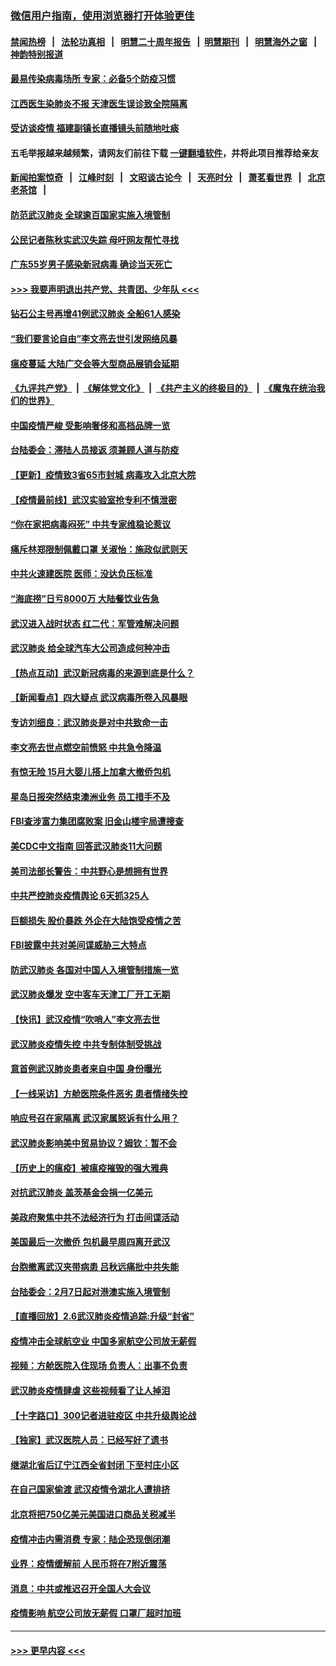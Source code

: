 ### [微信用户指南，使用浏览器打开体验更佳](https://github.com/gfw-breaker/banned-news1/blob/master/indexes/wechat-guide.md?t=0)
#### [禁闻热榜](热点新闻.md?t=0)  &nbsp;&nbsp;|&nbsp;&nbsp; [法轮功真相](https://github.com/gfw-breaker/truth/blob/master/README.md?t=0) &nbsp;&nbsp;|&nbsp;&nbsp; [明慧二十周年报告](https://github.com/gfw-breaker/mh-reports/blob/master/README.md?t=0) &nbsp;&nbsp;|&nbsp;&nbsp;[明慧期刊](https://github.com/gfw-breaker/mh-qikan) &nbsp;&nbsp;|&nbsp;&nbsp; [明慧海外之窗](https://github.com/gfw-breaker/mh-news/blob/master/README.md?t=0) &nbsp;&nbsp;|&nbsp;&nbsp; [神韵特别报道](https://github.com/gfw-breaker/mh-news/blob/master/shenyun.md?t=0)
#### [最易传染病毒场所 专家：必备5个防疫习惯](../pages/nsc413/n11849662.md?t=02071502) 
#### [江西医生染肺炎不报 天津医生误诊致全院隔离](../pages/nsc413/n11850609.md?t=02071502) 
#### [受访谈疫情 福建副镇长直播镜头前随地吐痰](../pages/nsc413/n11850758.md?t=02071502) 
#### 五毛举报越来越频繁，请网友们前往下载 [一键翻墙软件](https://github.com/gfw-breaker/ssr-accounts)，并将此项目推荐给亲友
#### [新闻拍案惊奇](https://github.com/gfw-breaker/banned-news1/blob/master/pages/link4.md) &nbsp;&nbsp;|&nbsp;&nbsp; [江峰时刻](https://github.com/gfw-breaker/banned-news1/blob/master/pages/link4.md) &nbsp;&nbsp;|&nbsp;&nbsp; [文昭谈古论今](https://github.com/gfw-breaker/banned-news1/blob/master/pages/link4.md) &nbsp;&nbsp;|&nbsp;&nbsp; [天亮时分](https://github.com/gfw-breaker/banned-news1/blob/master/pages/link4.md) &nbsp;&nbsp;|&nbsp;&nbsp; [萧茗看世界](https://github.com/gfw-breaker/banned-news1/blob/master/pages/link4.md) &nbsp;&nbsp;|&nbsp;&nbsp; [北京老茶馆](https://github.com/gfw-breaker/banned-news1/blob/master/pages/link4.md) &nbsp;&nbsp;|&nbsp;&nbsp; 
#### [防范武汉肺炎 全球逾百国家实施入境管制](../pages/nsc413/n11850557.md?t=02071502) 
#### [公民记者陈秋实武汉失踪 母吁网友帮忙寻找](../pages/nsc413/n11850638.md?t=02071502) 
#### [广东55岁男子感染新冠病毒 确诊当天死亡](../pages/nsc413/n11850590.md?t=02071502) 
#### [>>> 我要声明退出共产党、共青团、少年队 <<<](https://github.com/begood0513/goodnews/blob/master/quit/letter.md) 
#### [钻石公主号再增41例武汉肺炎 全船61人感染](../pages/nsc413/n11850401.md?t=02071502) 
#### [“我们要言论自由”李文亮去世引发网络风暴](../pages/nsc413/n11850484.md?t=02071502) 
#### [瘟疫蔓延 大陆广交会等大型商品展销会延期](../pages/nsc413/n11850521.md?t=02071502) 
#### [《九评共产党》](https://github.com/begood0513/9ping.md/blob/master/README.md) &nbsp;|&nbsp; [《解体党文化》](../../../../jtdwh.md/blob/master/README.md)  &nbsp;|&nbsp; [《共产主义的终极目的》](../../../../gczydzjmd.md/blob/master/README.md) &nbsp;|&nbsp; [《魔鬼在统治我们的世界》](../../../../mgztzwmdsj.md/blob/master/README.md) 
#### [中国疫情严峻 受影响奢侈和高档品牌一览](../pages/nsc413/n11850319.md?t=02071502) 
#### [台陆委会：滞陆人员接返 须兼顾人道与防疫](../pages/nsc413/n11850414.md?t=02071502) 
#### [【更新】疫情致3省65市封城 病毒攻入北京大院](../pages/nsc413/n11801312.md?t=02071502) 
#### [【疫情最前线】武汉实验室抢专利不慎泄密](../pages/nsc413/n11850310.md?t=02071502) 
#### [“你在家把病毒闷死” 中共专家维稳论惹议](../pages/nsc413/n11850048.md?t=02071502) 
#### [痛斥林郑限制佩戴口罩 关淑怡：施政似武则天](../pages/nsc413/n11849645.md?t=02071502) 
#### [中共火速建医院 医师：没达负压标准](../pages/nsc413/n11848938.md?t=02071502) 
#### [“海底捞”日亏8000万 大陆餐饮业告急](../pages/nsc413/n11850010.md?t=02071502) 
#### [武汉进入战时状态 红二代：军管难解决问题](../pages/nsc413/n11849976.md?t=02071502) 
#### [武汉肺炎 给全球汽车大公司造成何种冲击](../pages/nsc413/n11850056.md?t=02071502) 
#### [【热点互动】武汉新冠病毒的来源到底是什么？](../pages/nsc413/n11849749.md?t=02071502) 
#### [【新闻看点】四大疑点 武汉病毒所卷入风暴眼](../pages/nsc413/n11849608.md?t=02071502) 
#### [专访刘细良：武汉肺炎是对中共致命一击](../pages/nsc413/n11849934.md?t=02071502) 
#### [李文亮去世点燃空前愤怒 中共急令降温](../pages/nsc413/n11849864.md?t=02071502) 
#### [有惊无险 15月大婴儿搭上加拿大撤侨包机](../pages/nsc413/n11849698.md?t=02071502) 
#### [星岛日报突然结束澳洲业务 员工措手不及](../pages/nsc413/n11849722.md?t=02071502) 
#### [FBI查涉富力集团腐败案 旧金山楼宇局遭搜查](../pages/nsc413/n11848419.md?t=02071502) 
#### [美CDC中文指南 回答武汉肺炎11大问题](../pages/nsc413/n11849703.md?t=02071502) 
#### [美司法部长警告：中共野心是想拥有世界](../pages/nsc413/n11849769.md?t=02071502) 
#### [中共严控肺炎疫情舆论 6天抓325人](../pages/nsc413/n11849529.md?t=02071502) 
#### [巨额损失 股价暴跌 外企在大陆饱受疫情之苦](../pages/nsc413/n11849651.md?t=02071502) 
#### [FBI披露中共对美间谍威胁三大特点](../pages/nsc413/n11849700.md?t=02071502) 
#### [防武汉肺炎 各国对中国人入境管制措施一览](../pages/nsc413/n11838726.md?t=02071502) 
#### [武汉肺炎爆发 空中客车天津工厂开工无期](../pages/nsc413/n11849634.md?t=02071502) 
#### [【快讯】武汉疫情“吹哨人”李文亮去世](../pages/nsc413/n11849459.md?t=02071502) 
#### [武汉肺炎疫情失控 中共专制体制受挑战](../pages/nsc413/n11849457.md?t=02071502) 
#### [意首例武汉肺炎患者来自中国 身份曝光](../pages/nsc413/n11849454.md?t=02071502) 
#### [【一线采访】方舱医院条件恶劣 患者情绪失控](../pages/nsc413/n11848910.md?t=02071502) 
#### [响应号召在家隔离 武汉家属怒诉有什么用？](../pages/nsc413/n11849412.md?t=02071502) 
#### [武汉肺炎影响美中贸易协议？姆钦：暂不会](../pages/nsc413/n11849497.md?t=02071502) 
#### [【历史上的瘟疫】被瘟疫摧毁的强大雅典](../pages/nsc413/n11849036.md?t=02071502) 
#### [对抗武汉肺炎 盖茨基金会捐一亿美元](../pages/nsc413/n11848953.md?t=02071502) 
#### [美政府聚焦中共不法经济行为 打击间谍活动](../pages/nsc413/n11849322.md?t=02071502) 
#### [美国最后一次撤侨 包机最早周四离开武汉](../pages/nsc413/n11849395.md?t=02071502) 
#### [台胞撤离武汉夹带病患 吕秋远痛批中共失能](../pages/nsc413/n11849153.md?t=02071502) 
#### [台陆委会：2月7日起对港澳实施入境管制](../pages/nsc413/n11848681.md?t=02071502) 
#### [【直播回放】2.6武汉肺炎疫情追踪:升级“封省”](../pages/nsc413/n11848948.md?t=02071502) 
#### [疫情冲击全球航空业 中国多家航空公司放无薪假](../pages/nsc413/n11849188.md?t=02071502) 
#### [视频：方舱医院入住现场 负责人：出事不负责](../pages/nsc413/n11845312.md?t=02071502) 
#### [武汉肺炎疫情肆虐 这些视频看了让人掉泪](../pages/nsc413/n11848904.md?t=02071502) 
#### [【十字路口】300记者进驻疫区 中共升级舆论战](../pages/nsc413/n11847578.md?t=02071502) 
#### [【独家】武汉医院人员：已经写好了遗书](../pages/nsc413/n11848942.md?t=02071502) 
#### [继湖北省后辽宁江西全省封闭 下至村庄小区](../pages/nsc413/n11848814.md?t=02071502) 
#### [在自己国家偷渡 武汉疫情令湖北人遭排挤](../pages/nsc413/n11848737.md?t=02071502) 
#### [北京将把750亿美元美国进口商品关税减半](../pages/nsc413/n11848896.md?t=02071502) 
#### [疫情冲击内需消费 专家：陆企恐现倒闭潮](../pages/nsc413/n11849265.md?t=02071502) 
#### [业界：疫情缓解前 人民币将在7附近震荡](../pages/nsc413/n11848445.md?t=02071502) 
#### [消息：中共或推迟召开全国人大会议](../pages/nsc413/n11848698.md?t=02071502) 
#### [疫情影响 航空公司放无薪假 口罩厂超时加班](../pages/nsc413/n11848173.md?t=02071502) 

----
#### [ >>> 更早内容 <<< ](../indexes/nsc413-earlier.md)
